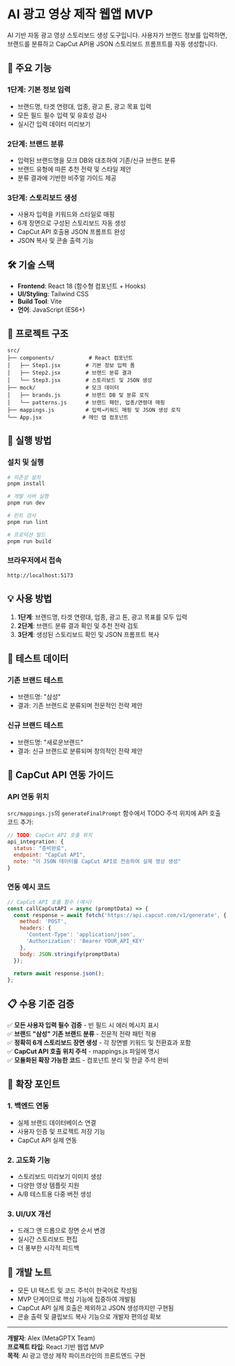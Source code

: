 # AI 광고 영상 제작 웹앱 MVP

AI 기반 자동 광고 영상 스토리보드 생성 도구입니다. 사용자가 브랜드 정보를 입력하면, 브랜드를 분류하고 CapCut API용 JSON 스토리보드 프롬프트를 자동 생성합니다.

## 🚀 주요 기능

### 1단계: 기본 정보 입력
- 브랜드명, 타겟 연령대, 업종, 광고 톤, 광고 목표 입력
- 모든 필드 필수 입력 및 유효성 검사
- 실시간 입력 데이터 미리보기

### 2단계: 브랜드 분류  
- 입력된 브랜드명을 모크 DB와 대조하여 기존/신규 브랜드 분류
- 브랜드 유형에 따른 추천 전략 및 스타일 제안
- 분류 결과에 기반한 비주얼 가이드 제공

### 3단계: 스토리보드 생성
- 사용자 입력을 키워드와 스타일로 매핑
- 6개 장면으로 구성된 스토리보드 자동 생성
- CapCut API 호출용 JSON 프롬프트 완성
- JSON 복사 및 콘솔 출력 기능

## 🛠 기술 스택

- **Frontend**: React 18 (함수형 컴포넌트 + Hooks)
- **UI/Styling**: Tailwind CSS
- **Build Tool**: Vite
- **언어**: JavaScript (ES6+)

## 📁 프로젝트 구조

```
src/
├── components/           # React 컴포넌트
│   ├── Step1.jsx        # 기본 정보 입력 폼
│   ├── Step2.jsx        # 브랜드 분류 결과
│   └── Step3.jsx        # 스토리보드 및 JSON 생성
├── mock/                # 모크 데이터
│   ├── brands.js        # 브랜드 DB 및 분류 로직
│   └── patterns.js      # 브랜드 패턴, 업종/연령대 매핑
├── mappings.js          # 입력→키워드 매핑 및 JSON 생성 로직
└── App.jsx             # 메인 앱 컴포넌트
```

## 🚀 실행 방법

### 설치 및 실행
```bash
# 의존성 설치
pnpm install

# 개발 서버 실행  
pnpm run dev

# 린트 검사
pnpm run lint

# 프로덕션 빌드
pnpm run build
```

### 브라우저에서 접속
```
http://localhost:5173
```

## 💡 사용 방법

1. **1단계**: 브랜드명, 타겟 연령대, 업종, 광고 톤, 광고 목표를 모두 입력
2. **2단계**: 브랜드 분류 결과 확인 및 추천 전략 검토  
3. **3단계**: 생성된 스토리보드 확인 및 JSON 프롬프트 복사

## 🧪 테스트 데이터

### 기존 브랜드 테스트
- 브랜드명: "삼성"
- 결과: 기존 브랜드로 분류되며 전문적인 전략 제안

### 신규 브랜드 테스트  
- 브랜드명: "새로운브랜드"
- 결과: 신규 브랜드로 분류되며 창의적인 전략 제안

## 🔗 CapCut API 연동 가이드

### API 연동 위치
`src/mappings.js`의 `generateFinalPrompt` 함수에서 TODO 주석 위치에 API 호출 코드 추가:

```javascript
// TODO: CapCut API 호출 위치
api_integration: {
  status: "준비완료",
  endpoint: "CapCut API", 
  note: "이 JSON 데이터를 CapCut API로 전송하여 실제 영상 생성"
}
```

### 연동 예시 코드
```javascript
// CapCut API 호출 함수 (예시)
const callCapCutAPI = async (promptData) => {
  const response = await fetch('https://api.capcut.com/v1/generate', {
    method: 'POST',
    headers: {
      'Content-Type': 'application/json',
      'Authorization': 'Bearer YOUR_API_KEY'
    },
    body: JSON.stringify(promptData)
  });
  
  return await response.json();
};
```

## 📋 수용 기준 검증

✅ **모든 사용자 입력 필수 검증** - 빈 필드 시 에러 메시지 표시  
✅ **브랜드 "삼성" 기존 브랜드 분류** - 전문적 전략 패턴 적용  
✅ **정확히 6개 스토리보드 장면 생성** - 각 장면별 키워드 및 전환효과 포함  
✅ **CapCut API 호출 위치 주석** - mappings.js 파일에 명시  
✅ **모듈화된 확장 가능한 코드** - 컴포넌트 분리 및 한글 주석 완비

## 🔧 확장 포인트

### 1. 백엔드 연동
- 실제 브랜드 데이터베이스 연결
- 사용자 인증 및 프로젝트 저장 기능
- CapCut API 실제 연동

### 2. 고도화 기능
- 스토리보드 미리보기 이미지 생성
- 다양한 영상 템플릿 지원
- A/B 테스트용 다중 버전 생성

### 3. UI/UX 개선
- 드래그 앤 드롭으로 장면 순서 변경
- 실시간 스토리보드 편집
- 더 풍부한 시각적 피드백

## 📝 개발 노트

- 모든 UI 텍스트 및 코드 주석이 한국어로 작성됨
- MVP 단계이므로 핵심 기능에 집중하여 개발됨  
- CapCut API 실제 호출은 제외하고 JSON 생성까지만 구현됨
- 콘솔 출력 및 클립보드 복사 기능으로 개발자 편의성 확보

---

**개발자**: Alex (MetaGPTX Team)  
**프로젝트 타입**: React 기반 웹앱 MVP  
**목적**: AI 광고 영상 제작 파이프라인의 프론트엔드 구현